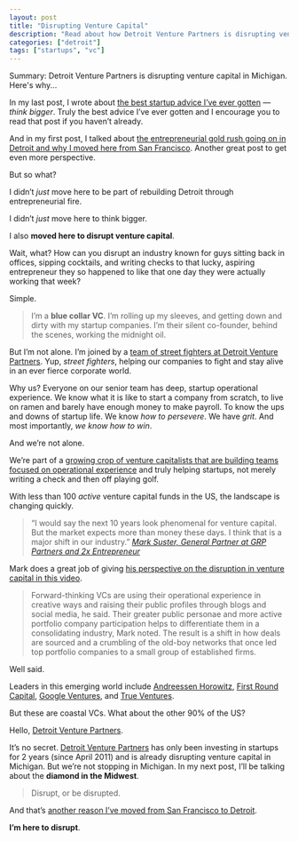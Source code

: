 ```yaml
---
layout: post
title: "Disrupting Venture Capital"
description: "Read about how Detroit Venture Partners is disrupting venture capital in Michigan."
categories: ["detroit"]
tags: ["startups", "vc"]
---
```


<p class="summary"><span>Summary:</span> Detroit Venture Partners is disrupting venture capital in Michigan. Here's why...</p>

In my last post, I wrote about [the best startup advice I’ve ever gotten][1] — *think bigger*. Truly the best advice I’ve ever gotten and I encourage you to read that post if you haven’t already.

And in my first post, I talked about [the entrepreneurial gold rush going on in Detroit and why I moved here from San Francisco][2]. Another great post to get even more perspective.

But so what?

I didn’t *just* move here to be part of rebuilding Detroit through entrepreneurial fire.

I didn’t *just* move here to think bigger.

I also **moved here to disrupt venture capital**.

Wait, what? How can you disrupt an industry known for guys sitting back in offices, sipping cocktails, and writing checks to that lucky, aspiring entrepreneur they so happened to like that one day they were actually working that week?

Simple.

> I’m a **blue collar VC**. I’m rolling up my sleeves, and getting down and dirty with my startup companies. I’m their silent co-founder, behind the scenes, working the midnight oil.

But I’m not alone. I’m joined by a [team of street fighters at Detroit Venture Partners][3]. Yup, *street fighters*, helping our companies to fight and stay alive in an ever fierce corporate world.

Why us? Everyone on our senior team has deep, startup operational experience. We know what it is like to start a company from scratch, to live on ramen and barely have enough money to make payroll. To know the ups and downs of startup life. We know *how to persevere*. We have *grit*. And most importantly, *we know how to win*.

And we’re not alone.

We’re part of a [growing crop of venture capitalists that are building teams focused on operational experience][4] and truly helping startups, not merely writing a check and then off playing golf.

With less than 100 *active* venture capital funds in the US, the landscape is changing quickly.

> &ldquo;I would say the next 10 years look phenomenal for venture capital. But the market expects more than money these days. I think that is a major shift in our industry.&rdquo;
> <cite>[Mark Suster, General Partner at GRP Partners and 2x Entrepreneur][5]</cite>

Mark does a great job of giving [his perspective on the disruption in venture capital in this video][6].

> Forward-thinking VCs are using their operational experience in creative ways and raising their public profiles through blogs and social media, he said. Their greater public personae and more active portfolio company participation helps to differentiate them in a consolidating industry, Mark noted. The result is a shift in how deals are sourced and a crumbling of the old-boy networks that once led top portfolio companies to a small group of established firms.

Well said.

Leaders in this emerging world include [Andreessen Horowitz][7], [First Round Capital][8], [Google Ventures][9], and [True Ventures][10].

But these are coastal VCs. What about the other 90% of the US?

Hello, [Detroit Venture Partners][11].

It’s no secret. [Detroit Venture Partners][12] has only been investing in startups for 2 years (since April 2011) and is already disrupting venture capital in Michigan. But we’re not stopping in Michigan. In my next post, I’ll be talking about the **diamond in the Midwest**.

> Disrupt, or be disrupted.

And that’s [another reason I’ve moved from San Francisco to Detroit][13].

**I’m here to disrupt**.


[1]:  http://tedserbinski.com/the-best-startup-advice-ive-ever-gotten/
[2]:  http://tedserbinski.com/the-entrepreneurial-gold-rush-why-i-moved-from-san-francisco-to-detroit/
[3]:  http://detroitventurepartners.com/team
[4]:  http://techcrunch.com/2013/04/14/the-vc-world-returns-to-its-operating-roots/
[5]:  http://www.bothsidesofthetable.com/
[6]:  http://www.pehub.com/198122/mark-suster-says-vc-business-is-midst-disruption-video/
[7]:  http://a16z.com/
[8]:  http://www.firstround.com/
[9]:  http://www.googleventures.com/
[10]: http://www.trueventures.com/
[11]: http://detroitventurepartners.com/
[12]: http://detroitventurepartners.com
[13]: http://tedserbinski.com/the-entrepreneurial-gold-rush-why-i-moved-from-san-francisco-to-detroit/

